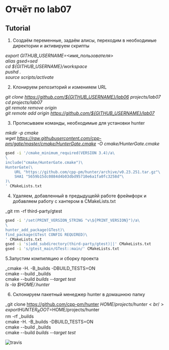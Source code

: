 # Отчёт по lab07

## Tutorial

1. Создаём переменные, задаём алисы, переходим в необходимые директории и активируем скрипты

_export GITHUB_USERNAME=<имя_пользователя><br/>
alias gsed=sed<br/>
cd ${GITHUB_USERNAME}/workspace<br/>
pushd .<br/>
source scripts/activate_

2. Клонируем репозиторий и изменияем URL

_git clone https://github.com/${GITHUB_USERNAME}/lab06 projects/lab07<br/>
cd projects/lab07<br/>
git remote remove origin<br/>
git remote add origin https://github.com/${GITHUB_USERNAME}/lab07_

3. Прописываем команды, необходимые для установки hunter

_mkdir -p cmake<br/>
wget https://raw.githubusercontent.com/cpp-pm/gate/master/cmake/HunterGate.cmake -O cmake/HunterGate.cmake_
```sh
gsed -i '/cmake_minimum_required(VERSION 3.4)/a\
\
include("cmake/HunterGate.cmake")\
HunterGate(\
    URL "https://github.com/cpp-pm/hunter/archive/v0.23.251.tar.gz"\
    SHA1 "5659b15dc0884d4b03dbd95710e6a1fa0fc3258d"\
)\
' CMakeLists.txt
```

4. Удаляем, добавленный в предыдущейй работе фреймфорк и добавляем работу с хантером в CMakeLists.txt

_git rm -rf third-party/gtest
```sh
gsed -i '/set(PRINT_VERSION_STRING "v\${PRINT_VERSION}")/a\
\
hunter_add_package(GTest)\
find_package(GTest CONFIG REQUIRED)\
' CMakeLists.txt
gsed -i 's|add_subdirectory(third-party/gtest)||' CMakeLists.txt
gsed -i 's/gtest_main/GTest::main/' CMakeLists.txt
```

5.Запустим компиляцию и сборку проекта

_cmake -H. -B_builds -DBUILD_TESTS=ON<br/>
cmake --build _builds<br/>
cmake --build _builds --target test<br/>
ls -la $HOME/.hunter_

6. Склонируем пакетный менеджер hunter в домашнюю папку

_git clone https://github.com/cpp-pm/hunter $HOME/projects/hunter<br/>
export HUNTER_ROOT=$HOME/projects/hunter<br/>
rm -rf _builds<br/>
cmake -H. -B_builds -DBUILD_TESTS=ON<br/>
cmake --build _builds<br/>
cmake --build _builds --target test_

![travis](https://api.travis-ci.org/Dan10022002/lab07.svg?branch=master&status=passed)
